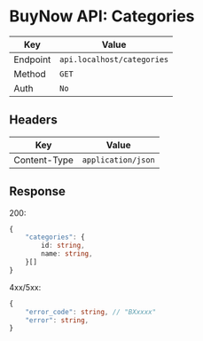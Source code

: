 # BuyNow API: Categories

| Key      | Value                      |
| -------- | -------------------------- |
| Endpoint | `api.localhost/categories` |
| Method   | `GET`                      |
| Auth     | `No`                       |

## Headers

| Key          | Value              |
| ------------ | ------------------ |
| Content-Type | `application/json` |

## Response

200:

```ts
{
    "categories": {
        id: string,
        name: string,
    }[]
}
```

4xx/5xx:

```ts
{   
    "error_code": string, // "BXxxxx"
    "error": string,
}
```
